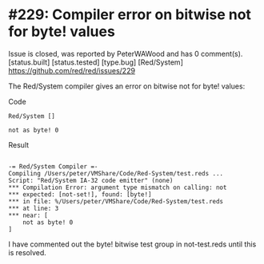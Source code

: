 
#229: Compiler error on bitwise not for byte! values
================================================================================
Issue is closed, was reported by PeterWAWood and has 0 comment(s).
[status.built] [status.tested] [type.bug] [Red/System]
<https://github.com/red/red/issues/229>

The Red/System compiler gives an error on bitwise not for byte! values:

Code

``` rebol
Red/System []

not as byte! 0

```

Result

```

-= Red/System Compiler =- 
Compiling /Users/peter/VMShare/Code/Red-System/test.reds ...
Script: "Red/System IA-32 code emitter" (none)
*** Compilation Error: argument type mismatch on calling: not 
*** expected: [not-set!], found: [byte!] 
*** in file: %/Users/peter/VMShare/Code/Red-System/test.reds 
*** at line: 3 
*** near: [
    not as byte! 0
]
```

I have commented out the byte! bitwise test group in not-test.reds until this is resolved.



